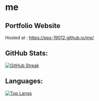 # me
## Portfolio Website
Hosted at : https://pps-19012.github.io/me/

## GitHub Stats:
[![GitHub Streak](https://github-readme-streak-stats.herokuapp.com?user=pps-19012&theme=tokyonight&hide_border=true&date_format=M%20j%5B%2C%20Y%5D)](https://git.io/streak-stats)

## Languages:
[![Top Langs](https://github-readme-stats.vercel.app/api/top-langs/?username=pps-19012&theme=tokyonight)](https://github.com/anuraghazra/github-readme-stats)
